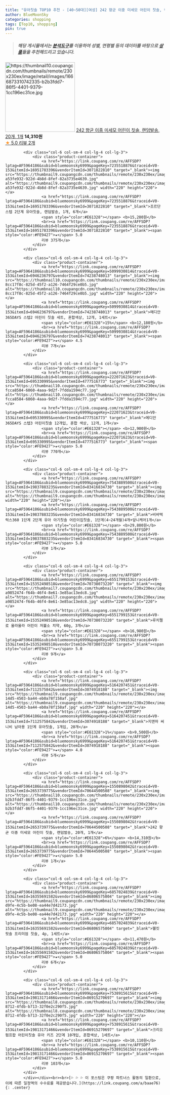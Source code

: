 ```yaml
---
title: "유아칫솔 TOP10 추천 - [40~50대][여성] 242 향균 이중 미세모 어린이 칫솔, 랜덤발송, 20개, 1개"
author: BlueMoonSky
categories: shopping
tags: [Top10, shopping]
pin: true
---
```


> ##### 해당 게시물에서는 [**분석도구**](https://itemscout.io/)를 이용하여 **성별**, **연령별** 등의 데이터를 바탕으로 [**상품**](https://link.coupang.com/a/baae76)들을 추천해드리고 있습니다.
<div class="container"><div class="row">
            <div class="col-6 col-sm-4 col-lg-4 col-lg-3">
                <div class="product-container">
                    <a href="https://link.coupang.com/re/AFFSDP?lptag=AF5964186&subid=bluemoonsky6999&pageKey=1550898042&traceid=V0-153&itemId=2653739775&vendorItemId=70644500508" target="_blank"><img src="https://thumbnail10.coupangcdn.com/thumbnails/remote/230x230ex/image/retail/images/1666873310742335-b2b3fdd7-86f5-4401-9379-1cc196ec31ce.jpg" alt="https://thumbnail10.coupangcdn.com/thumbnails/remote/230x230ex/image/retail/images/1666873310742335-b2b3fdd7-86f5-4401-9379-1cc196ec31ce.jpg" width="220" height="220"></a>
                    <a href="https://link.coupang.com/re/AFFSDP?lptag=AF5964186&subid=bluemoonsky6999&pageKey=1550898042&traceid=V0-153&itemId=2653739775&vendorItemId=70644500508" target="_blank">242 향균 이중 미세모 어린이 칫솔, 랜덤발송, 20개, 1개</a>
                    <span style="color:#E61328"></span> <b>14,310원</b>
                    <br><a href="https://link.coupang.com/re/AFFSDP?lptag=AF5964186&subid=bluemoonsky6999&pageKey=1550898042&traceid=V0-153&itemId=2653739775&vendorItemId=70644500508" target="_blank"><span style="color:#FE9427">★</span> 5.0
                    리뷰 2개</a>
                </div>
            </div>
            
            <div class="col-6 col-sm-4 col-lg-4 col-lg-3">
                <div class="product-container">
                    <a href="https://link.coupang.com/re/AFFSDP?lptag=AF5964186&subid=bluemoonsky6999&pageKey=7235518876&traceid=V0-153&itemId=16951783396&vendorItemId=3071822810" target="_blank"><img src="https://thumbnail9.coupangcdn.com/thumbnails/remote/230x230ex/image/retail/images/3669928867618120-a53fe932-922d-4b8d-8fef-82a3735e4639.jpg" alt="https://thumbnail9.coupangcdn.com/thumbnails/remote/230x230ex/image/retail/images/3669928867618120-a53fe932-922d-4b8d-8fef-82a3735e4639.jpg" width="220" height="220"></a>
                    <a href="https://link.coupang.com/re/AFFSDP?lptag=AF5964186&subid=bluemoonsky6999&pageKey=7235518876&traceid=V0-153&itemId=16951783396&vendorItemId=3071822810" target="_blank">조르단 스텝 2단계 유아칫솔, 랜덤발송, 1개, 6개</a>
                    <span style="color:#E61328"></span> <b>15,280원</b>
                    <br><a href="https://link.coupang.com/re/AFFSDP?lptag=AF5964186&subid=bluemoonsky6999&pageKey=7235518876&traceid=V0-153&itemId=16951783396&vendorItemId=3071822810" target="_blank"><span style="color:#FE9427">★</span> 5.0
                    리뷰 375개</a>
                </div>
            </div>
            
            <div class="col-6 col-sm-4 col-lg-4 col-lg-3">
                <div class="product-container">
                    <a href="https://link.coupang.com/re/AFFSDP?lptag=AF5964186&subid=bluemoonsky6999&pageKey=5099930814&traceid=V0-153&itemId=6946236797&vendorItemId=74238748013" target="_blank"><img src="https://thumbnail10.coupangcdn.com/thumbnails/remote/230x230ex/image/retail/images/2453293846342550-8cc17f8c-825d-45f2-a126-7464f29ce0b5.jpg" alt="https://thumbnail10.coupangcdn.com/thumbnails/remote/230x230ex/image/retail/images/2453293846342550-8cc17f8c-825d-45f2-a126-7464f29ce0b5.jpg" width="220" height="220"></a>
                    <a href="https://link.coupang.com/re/AFFSDP?lptag=AF5964186&subid=bluemoonsky6999&pageKey=5099930814&traceid=V0-153&itemId=6946236797&vendorItemId=74238748013" target="_blank">메디안 365DAYS 스텝2 어린이 칫솔 세트, 혼합색상, 12개, 1세트</a>
                    <span style="color:#E61328">15%</span> <b>12,180원</b>
                    <br><a href="https://link.coupang.com/re/AFFSDP?lptag=AF5964186&subid=bluemoonsky6999&pageKey=5099930814&traceid=V0-153&itemId=6946236797&vendorItemId=74238748013" target="_blank"><span style="color:#FE9427">★</span> 4.5
                    리뷰 7개</a>
                </div>
            </div>
            
            <div class="col-6 col-sm-4 col-lg-4 col-lg-3">
                <div class="product-container">
                    <a href="https://link.coupang.com/re/AFFSDP?lptag=AF5964186&subid=bluemoonsky6999&pageKey=222071623&traceid=V0-153&itemId=695330995&vendorItemId=4777516773" target="_blank"><img src="https://thumbnail10.coupangcdn.com/thumbnails/remote/230x230ex/image/retail/images/1832179758034232-fcca8584-6060-4aaa-9d2f-7fdda1594c77.jpg" alt="https://thumbnail10.coupangcdn.com/thumbnails/remote/230x230ex/image/retail/images/1832179758034232-fcca8584-6060-4aaa-9d2f-7fdda1594c77.jpg" width="220" height="220"></a>
                    <a href="https://link.coupang.com/re/AFFSDP?lptag=AF5964186&subid=bluemoonsky6999&pageKey=222071623&traceid=V0-153&itemId=695330995&vendorItemId=4777516773" target="_blank">메디안 365DAYS 스텝3 어린이칫솔 12개입, 혼합 색상, 12개, 1개</a>
                    <span style="color:#E61328"></span> <b>12,900원</b>
                    <br><a href="https://link.coupang.com/re/AFFSDP?lptag=AF5964186&subid=bluemoonsky6999&pageKey=222071623&traceid=V0-153&itemId=695330995&vendorItemId=4777516773" target="_blank"><span style="color:#FE9427">★</span> 5.0
                    리뷰 770개</a>
                </div>
            </div>
            
            <div class="col-6 col-sm-4 col-lg-4 col-lg-3">
                <div class="product-container">
                    <a href="https://link.coupang.com/re/AFFSDP?lptag=AF5964186&subid=bluemoonsky6999&pageKey=7543889500&traceid=V0-153&itemId=19837883235&vendorItemId=83416834730" target="_blank"><img src="https://thumbnail9.coupangcdn.com/thumbnails/remote/230x230ex/image/vendor_inventory/08d7/db273c828ae22cdc493c6976016e9ebce2b92758916eeede41d3f6e15631.jpg" alt="https://thumbnail9.coupangcdn.com/thumbnails/remote/230x230ex/image/vendor_inventory/08d7/db273c828ae22cdc493c6976016e9ebce2b92758916eeede41d3f6e15631.jpg" width="220" height="220"></a>
                    <a href="https://link.coupang.com/re/AFFSDP?lptag=AF5964186&subid=bluemoonsky6999&pageKey=7543889500&traceid=V0-153&itemId=19837883235&vendorItemId=83416834730" target="_blank">비바텍 럭스360 1단계 2단계 유아 아기칫솔 어린이집칫솔, 1단계(4~24개월)4개+앞니케어1개</a>
                    <span style="color:#E61328"></span> <b>29,800원</b>
                    <br><a href="https://link.coupang.com/re/AFFSDP?lptag=AF5964186&subid=bluemoonsky6999&pageKey=7543889500&traceid=V0-153&itemId=19837883235&vendorItemId=83416834730" target="_blank"><span style="color:#FE9427">★</span> 5.0
                    리뷰 1개</a>
                </div>
            </div>
            
            <div class="col-6 col-sm-4 col-lg-4 col-lg-3">
                <div class="product-container">
                    <a href="https://link.coupang.com/re/AFFSDP?lptag=AF5964186&subid=bluemoonsky6999&pageKey=6551799153&traceid=V0-153&itemId=15352498518&vendorItemId=70738073220" target="_blank"><img src="https://thumbnail7.coupangcdn.com/thumbnails/remote/230x230ex/image/retail/images/8559347862383823-a9852474-f64b-46f4-8e61-3e85ac13edc8.jpg" alt="https://thumbnail7.coupangcdn.com/thumbnails/remote/230x230ex/image/retail/images/8559347862383823-a9852474-f64b-46f4-8e61-3e85ac13edc8.jpg" width="220" height="220"></a>
                    <a href="https://link.coupang.com/re/AFFSDP?lptag=AF5964186&subid=bluemoonsky6999&pageKey=6551799153&traceid=V0-153&itemId=15352498518&vendorItemId=70738073220" target="_blank">루치펠로 울라울라 어린이 저불소 치약, 60g, 3개</a>
                    <span style="color:#E61328"></span> <b>16,980원</b>
                    <br><a href="https://link.coupang.com/re/AFFSDP?lptag=AF5964186&subid=bluemoonsky6999&pageKey=6551799153&traceid=V0-153&itemId=15352498518&vendorItemId=70738073220" target="_blank"><span style="color:#FE9427">★</span> 5.0
                    리뷰 9개</a>
                </div>
            </div>
            
            <div class="col-6 col-sm-4 col-lg-4 col-lg-3">
                <div class="product-container">
                    <a href="https://link.coupang.com/re/AFFSDP?lptag=AF5964186&subid=bluemoonsky6999&pageKey=5164207451&traceid=V0-153&itemId=7112575842&vendorItemId=3074918188" target="_blank"><img src="https://thumbnail9.coupangcdn.com/thumbnails/remote/230x230ex/image/vendor_inventory/images/2016/12/12/11/4/4e06e7a7-14d5-4503-ba44-eb0a78f158af.jpg" alt="https://thumbnail9.coupangcdn.com/thumbnails/remote/230x230ex/image/vendor_inventory/images/2016/12/12/11/4/4e06e7a7-14d5-4503-ba44-eb0a78f158af.jpg" width="220" height="220"></a>
                    <a href="https://link.coupang.com/re/AFFSDP?lptag=AF5964186&subid=bluemoonsky6999&pageKey=5164207451&traceid=V0-153&itemId=7112575842&vendorItemId=3074918188" target="_blank">지앤마 써니비 남아용 1단계 유아칫솔, 1개입, 20개</a>
                    <span style="color:#E61328">1%</span> <b>9,500원</b>
                    <br><a href="https://link.coupang.com/re/AFFSDP?lptag=AF5964186&subid=bluemoonsky6999&pageKey=5164207451&traceid=V0-153&itemId=7112575842&vendorItemId=3074918188" target="_blank"><span style="color:#FE9427">★</span> 4.0
                    리뷰 5개</a>
                </div>
            </div>
            
            <div class="col-6 col-sm-4 col-lg-4 col-lg-3">
                <div class="product-container">
                    <a href="https://link.coupang.com/re/AFFSDP?lptag=AF5964186&subid=bluemoonsky6999&pageKey=1550898042&traceid=V0-153&itemId=2653739775&vendorItemId=70644500508" target="_blank"><img src="https://thumbnail10.coupangcdn.com/thumbnails/remote/230x230ex/image/retail/images/1666873310742335-b2b3fdd7-86f5-4401-9379-1cc196ec31ce.jpg" alt="https://thumbnail10.coupangcdn.com/thumbnails/remote/230x230ex/image/retail/images/1666873310742335-b2b3fdd7-86f5-4401-9379-1cc196ec31ce.jpg" width="220" height="220"></a>
                    <a href="https://link.coupang.com/re/AFFSDP?lptag=AF5964186&subid=bluemoonsky6999&pageKey=1550898042&traceid=V0-153&itemId=2653739775&vendorItemId=70644500508" target="_blank">242 향균 이중 미세모 어린이 칫솔, 랜덤발송, 20개, 1개</a>
                    <span style="color:#E61328">6%</span> <b>14,310원</b>
                    <br><a href="https://link.coupang.com/re/AFFSDP?lptag=AF5964186&subid=bluemoonsky6999&pageKey=1550898042&traceid=V0-153&itemId=2653739775&vendorItemId=70644500508" target="_blank"><span style="color:#FE9427">★</span> 5.0
                    리뷰 1개</a>
                </div>
            </div>
            
            <div class="col-6 col-sm-4 col-lg-4 col-lg-3">
                <div class="product-container">
                    <a href="https://link.coupang.com/re/AFFSDP?lptag=AF5964186&subid=bluemoonsky6999&pageKey=6857024839&traceid=V0-153&itemId=16355691582&vendorItemId=86806575804" target="_blank"><img src="https://thumbnail9.coupangcdn.com/thumbnails/remote/230x230ex/image/retail/images/2023/08/07/12/1/228d026e-d9fe-4c5b-be08-ea44e7d42173.jpg" alt="https://thumbnail9.coupangcdn.com/thumbnails/remote/230x230ex/image/retail/images/2023/08/07/12/1/228d026e-d9fe-4c5b-be08-ea44e7d42173.jpg" width="220" height="220"></a>
                    <a href="https://link.coupang.com/re/AFFSDP?lptag=AF5964186&subid=bluemoonsky6999&pageKey=6857024839&traceid=V0-153&itemId=16355691582&vendorItemId=86806575804" target="_blank">웰킷 핏솔 프리미엄 칫솔, 4p, 1세트</a>
                    <span style="color:#E61328"></span> <b>11,470원</b>
                    <br><a href="https://link.coupang.com/re/AFFSDP?lptag=AF5964186&subid=bluemoonsky6999&pageKey=6857024839&traceid=V0-153&itemId=16355691582&vendorItemId=86806575804" target="_blank"><span style="color:#FE9427">★</span> 5.0
                    리뷰 6개</a>
                </div>
            </div>
            
            <div class="col-6 col-sm-4 col-lg-4 col-lg-3">
                <div class="product-container">
                    <a href="https://link.coupang.com/re/AFFSDP?lptag=AF5964186&subid=bluemoonsky6999&pageKey=7538915615&traceid=V0-153&itemId=19813171466&vendorItemId=86915270697" target="_blank"><img src="https://thumbnail8.coupangcdn.com/thumbnails/remote/230x230ex/image/retail/images/2023/08/18/12/4/e260d59f-8712-4fdb-b713-32f0e2c290f5.jpg" alt="https://thumbnail8.coupangcdn.com/thumbnails/remote/230x230ex/image/retail/images/2023/08/18/12/4/e260d59f-8712-4fdb-b713-32f0e2c290f5.jpg" width="220" height="220"></a>
                    <a href="https://link.coupang.com/re/AFFSDP?lptag=AF5964186&subid=bluemoonsky6999&pageKey=7538915615&traceid=V0-153&itemId=19813171466&vendorItemId=86915270697" target="_blank">크리오 펌프팝 어린이칫솔 유아 키즈 2단계 10개입, 혼합색상, 1세트</a>
                    <span style="color:#E61328"></span> <b>10,110원</b>
                    <br><a href="https://link.coupang.com/re/AFFSDP?lptag=AF5964186&subid=bluemoonsky6999&pageKey=7538915615&traceid=V0-153&itemId=19813171466&vendorItemId=86915270697" target="_blank"><span style="color:#FE9427">★</span> 5.0
                    리뷰 103개</a>
                </div>
            </div>
            </div></div><br><br>[💦 💦 💦 이 포스팅은 쿠팡 파트너스 활동의 일환으로, 이에 따른 일정액의 수수료를 제공받습니다.](https://link.coupang.com/a/baae76){: .center}
